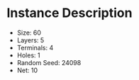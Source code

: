 # Instance Description

* Size: 60
* Layers: 5
* Terminals: 4
* Holes: 1
* Random Seed: 24098
* Net: 10
